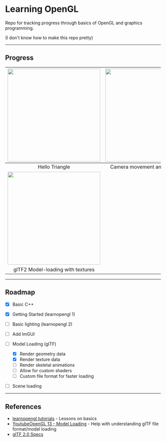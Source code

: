 # Learning OpenGL

Repo for tracking progress through basics of OpenGL and graphics programming.

(I don't know how to make this repo pretty)

----
## Progress

| <img src="https://github.com/Povsc/learnopengl/assets/73599216/4be0f11b-ca06-4e4e-bd79-f41a59ad2880" width="300" heigh="450"> | <img src="https://github.com/Povsc/learnopengl/assets/73599216/229d32cf-1080-4954-8c15-35c4237f0db9" width="300" heigh="450"> | <img src="https://github.com/Povsc/learnopengl/assets/73599216/e1f3313e-f52b-4b9e-a3bc-ad77eba92139" width="300" heigh="450"> |
| :--------------------------------------------------------------------------------------------------------------: | :----------------------------------------------------------------------------------------------------------------------------: | :--------------------------------------------------------------------------------------------------------------: |
| Hello Triangle | Camera movement and "animation" | glTF2 Model-loading (geometry only) |
| <img src="https://github.com/Povsc/Learning-OpenGL/assets/73599216/bda762ca-5ac5-4de3-adc7-3db12e328858" width="300" heigh="450"> |  |   |
| glTF2 Model-loading with textures |   |   |

----
<!-- ROADMAP -->
## Roadmap

- [x] Basic C++
- [x] Getting Started (learnopengl 1)
- [ ] Basic lighting (learnopengl 2)
- [ ] Add ImGUI
- [ ] Model Loading (glTF)
    - [x] Render geometry data
    - [x] Render texture data
    - [ ] Render skeletal animations
    - [ ] Allow for custom shaders
    - [ ] Custom file format for faster loading
- [ ] Scene loading


----
## References
* [learnopengl tutorials](learnopengl.com) - Lessons on basics
* [YoutubeOpenGL 13 - Model Loading](https://github.com/VictorGordan/opengl-tutorials/tree/main/YoutubeOpenGL%2013%20-%20Model%20Loading) - Help with understanding glTF file format/model loading
* [glTF 2.0 Specs](https://registry.khronos.org/glTF/specs/2.0/glTF-2.0.html)
